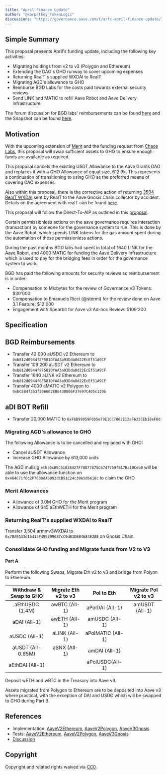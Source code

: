 ```yaml
---
title: "April Finance Update"
author: "@karpatkey_TokenLogic"
discussions: "https://governance.aave.com/t/arfc-april-finance-update/17390"
---
```


## Simple Summary

This proposal presents April's funding update, including the following key activities:

- Migrating holdings from v2 to v3 (Polygon and Ethereum)
- Extending the DAO's GHO runway to cover upcoming expenses
- Returning RealT's supplied WXDAI to RealT
- Migrating AGD's allowance to GHO
- Reimburse BGD Labs for the costs paid towards external security reviews
- Send LINK and MATIC to refill Aave Robot and Aave Delivery Infrastructure

The forum discussion for BGD labs' reimbursements can be found [here](https://governance.aave.com/t/arfc-bgd-security-budget-request-december-2023/15783) and the Snapshot can be found [here](https://snapshot.org/#/aave.eth/proposal/0xf95bc210e3e93c2112c694cb158db22c93504155b48c03d9358e4c41c33ee782).

## Motivation

With the upcoming extension of [Merit](https://governance.aave.com/t/arfc-merit-is-forever-reward-system-program-extension/17336) and the funding request from [Chaos Labs](https://governance.aave.com/t/arfc-chaos-labs-engagement-amendment/17324), this proposal will swap sufficient assets to GHO to ensure enough funds are available as required.

This proposal cancels the existing USDT Allowance to the Aave Grants DAO and replaces it with a GHO Allowance of equal size, 612.9k. This represents a continuation of transitioning to using GHO as the preferred means of covering DAO expenses.

Also within this proposal, there is the corrective action of returning [3504 RealT WXDAI](https://gnosisscan.io/tx/0xf70a507847da2ad4acbecc35cd84c2f5d2489b0b0eb0e16af49c9262ca95707e) sent by RealT to the Aave Gnosis Chain collector by accident. Details on the agreement with realT can be found [here](https://snapshot.org/#/aave.eth/proposal/0xff69be7580614ebc1a455591c1bd651d8f0af12070d277d7d8846beb3c7c964b).

This proposal will follow the Direct-To-AIP as outlined in this [proposal](https://governance.aave.com/t/arfc-funding-update/16675).

Certain permissionless actions on the aave governance requires interaction (transaction) by someone for the governance system to run. This is done by the Aave Robot, which spends LINK tokens for the gas amount spent during the automation of these permissionless actions.

During the past months BGD labs had spent in total of 1640 LINK for the Aave Robot, and 4000 MATIC for funding the Aave Delivery Infrastructure which is used to pay for the bridging fees in order for the governance system to work.

BGD has paid the following amounts for security reviews so reimbursement is in order:

- Compensation to Mixbytes for the review of Governance v3 Tokens: $30'000
- Compensation to Emanuele Ricci (@stermi) for the review done on Aave 3.1 Feature: $12'000
- Engagement with Spearbit for Aave v3 Ad-hoc Review: $109'200

## Specification

## BGD Reimbursements

- Transfer 42'000 aUSDC v2 Ethereum to `0xb812d0944f8F581DfAA3a93Dda0d22EcEf51A9CF`
- Transfer 109'200 aUSDT v2 Ethereum to `0xb812d0944f8F581DfAA3a93Dda0d22EcEf51A9CF`
- Transfer 1640 aLINK v2 Ethereum to `0xb812d0944f8F581DfAA3a93Dda0d22EcEf51A9CF`
- Transfer 4000 aMATIC v2 Polygon to `0xbCEB4f363f2666E2E8E430806F37e97C405c130b`

## aDI BOT Refill

- Transfer 20,000 MATIC to `0xF6B99959F0b5e79E1CC7062E12aF632CEb18eF0d`

### Migrating AGD's allowance to GHO

The following Allowance is to be cancelled and replaced with GHO:

- Cancel aUSDT Allowance
- Increase GHO Allowance by 613,000 units

The AGD mulisig `eth:0x89C51828427F70D77875C6747759fB17Ba10Ceb0` will be able to use the allowance function on `0x464C71f6c2F760DdA6093dCB91C24c39e5d6e18c` to claim the GHO.

### Merit Allowances

- Allowance of 3.0M GHO for the Merit program
- Allowance of 645 aEthWETH for the Merit program

### Returning RealT's supplied WXDAI to RealT

Transfer 3,504 armmv3WXDAI to `0x7DA9A33d15413F499299687cC9d81DE84684E28E` on Gnosis Chain.

### Consolidate GHO funding and Migrate funds from V2 to V3

#### Part A

Perform the following Swaps, Migrate Eth v2 to v3 and bridge from Polyon to Ethereum.

| Withdraw & Swap to GHO | Migrate Eth v2 to v3 |    Pol to Eth     | Migrate Pol v2 to v3 |
| :--------------------: | :------------------: | :---------------: | :------------------: |
|    aEthUSDC (1.4M)     |    awBTC (All-1)     |  aPolDAI (All-1)  |    amUSDT (All-1)    |
|      aDAI (All-1)      |    awETH (All-1)     |  amUSDC (All-1)   |                      |
|     aUSDC (All-1)      |    aLINK (All-1)     | aPolMATIC (All-1) |                      |
|   aUSDT (All-0.65M)    |     aSNX (All-1)     |   amDAI (All-1)   |                      |
|    aEthDAI (All-1)     |                      |  aPolUSDC(All-1)  |                      |

Deposit wETH and wBTC in the Treasury into Aave v3.

Assets migrated from Polygon to Ethereum are to be deposited into Aave v3 where practical, with the exception of DAI and USDC which will be swapped to GHO during Part B.

## References

- Implementation: [AaveV2Ethereum](https://github.com/bgd-labs/aave-proposals-v3/blob/main/src/20240421_Multi_AprilFinanceUpdate/AaveV2Ethereum_AprilFinanceUpdate_20240421.sol), [AaveV2Polygon](https://github.com/bgd-labs/aave-proposals-v3/blob/main/src/20240421_Multi_AprilFinanceUpdate/AaveV2Polygon_AprilFinanceUpdate_20240421.sol), [AaveV3Gnosis](https://github.com/bgd-labs/aave-proposals-v3/blob/main/src/20240421_Multi_AprilFinanceUpdate/AaveV3Gnosis_AprilFinanceUpdate_20240421.sol)
- Tests: [AaveV2Ethereum](https://github.com/bgd-labs/aave-proposals-v3/blob/main/src/20240421_Multi_AprilFinanceUpdate/AaveV2Ethereum_AprilFinanceUpdate_20240421.t.sol), [AaveV2Polygon](https://github.com/bgd-labs/aave-proposals-v3/blob/main/src/20240421_Multi_AprilFinanceUpdate/AaveV2Polygon_AprilFinanceUpdate_20240421.t.sol), [AaveV3Gnosis](https://github.com/bgd-labs/aave-proposals-v3/blob/main/src/20240421_Multi_AprilFinanceUpdate/AaveV3Gnosis_AprilFinanceUpdate_20240421.t.sol)
- [Discussion](https://governance.aave.com/t/arfc-april-finance-update/17390)

## Copyright

Copyright and related rights waived via [CC0](https://creativecommons.org/publicdomain/zero/1.0/).

